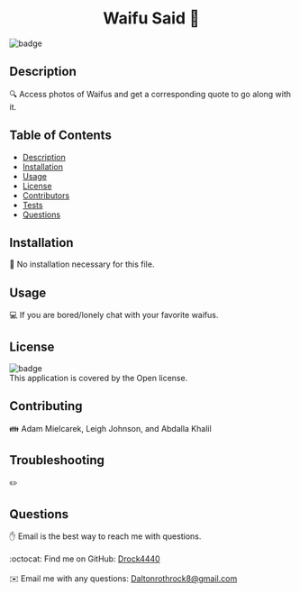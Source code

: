 
<h1 align="center">Waifu Said 👋</h1>

![badge](https://img.shields.io/badge/license-Open-brightgreen)<br />
## Description
🔍 Access photos of Waifus and get a corresponding quote to go along with it.
## Table of Contents
- [Description](#description)
- [Installation](#installation)
- [Usage](#usage)
- [License](#license)
- [Contributors](#contributors)
- [Tests](#tests)
- [Questions](#questions)
## Installation
💾 No installation necessary for this file.
## Usage
💻 If you are bored/lonely chat with your favorite waifus.
## License
![badge](https://img.shields.io/badge/license-Open-brightgreen)
<br />
This application is covered by the Open license. 
## Contributing
👪 Adam Mielcarek, Leigh Johnson, and Abdalla Khalil
## Troubleshooting
✏️ 
## Questions
✋ Email is the best way to reach me with questions.<br />
<br />
:octocat: Find me on GitHub: [Drock4440](https://github.com/Drock4440)<br />
<br />
✉️ Email me with any questions: Daltonrothrock8@gmail.com<br /><br />
  